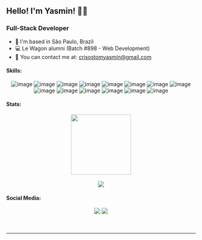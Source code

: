 <h2>Hello! I'm Yasmin! 👋🏼</h2>
<h3>Full-Stack Developer</h3>

* 📍 I'm based in São Paulo, Brazil
* 💻 Le Wagon alumni (Batch #898 - Web Development)
* 📩 You can contact me at: crisostomyasmin@gmail.com

<h4>Skills:</h4>
  
  <div align="center">
  
  ![image](https://img.shields.io/badge/Ruby-7C80A6?style=for-the-badge&logo=ruby&logoColor=white)
  ![image](https://img.shields.io/badge/Rails-7C80A6?style=for-the-badge&logo=ruby-on-rails&logoColor=white)
  ![image](https://img.shields.io/badge/MongoDB-7C80A6?style=for-the-badge&logo=mongodb&logoColor=white)
  ![image](https://img.shields.io/badge/PostgreSQL-7C80A6?style=for-the-badge&logo=postgresql&logoColor=white)
  ![image](https://img.shields.io/badge/MySQL-7C80A6?style=for-the-badge&logo=mysql&logoColor=white)
  ![image](https://img.shields.io/badge/JavaScript-7C80A6?style=for-the-badge&logo=javascript&logoColor=white)
  ![image](https://img.shields.io/badge/Node.js-7C80A6?style=for-the-badge&logo=nodedotjs&logoColor=white)
  ![image](https://img.shields.io/badge/React-7C80A6?style=for-the-badge&logo=react&logoColor=white)
  ![image](https://img.shields.io/badge/Chart.js-7C80A6?style=for-the-badge&logo=chartdotjs&logoColor=white)
  ![image](https://img.shields.io/badge/Sass-7C80A6?style=for-the-badge&logo=sass&logoColor=white)
  ![image](https://img.shields.io/badge/Bootstrap-7C80A6?style=for-the-badge&logo=bootstrap&logoColor=white)
  ![image](https://img.shields.io/badge/Heroku-7C80A6?style=for-the-badge&logo=heroku&logoColor=white)
  ![image](https://img.shields.io/badge/Figma-7C80A6?style=for-the-badge&logo=figma&logoColor=white)
  ![image](https://img.shields.io/badge/Bitbucket-7C80A6?style=for-the-badge&logo=bitbucket&logoColor=white)

  </div>
  
<h4>Stats:</h4>

 <div align="center">
  <img height="160em" src="https://github-readme-stats.vercel.app/api?username=yasmincrisostom&theme=material-palenight&show_icons=true"/>
  <br>
  <br>
  <img src="https://github-readme-stats.vercel.app/api/top-langs/?username=yasmincrisostom&theme=material-palenight"/>
 
 </div>
 
  <h4>Social Media:</h4>

 <div align="center">
  <a href="https://www.linkedin.com/in/yasmin-crisostomo-45baa9237/"><img src="https://img.shields.io/badge/LinkedIn-7C80A6?style=for-the-badge&logo=linkedin&logoColor=white"/></a>
 <a href="https://www.instagram.com/yasmincrisostom/"><img src="https://img.shields.io/badge/Instagram-7C80A6?style=for-the-badge&logo=instagram&logoColor=white"/></a>
 
 <br>
 <br>
 <br>
 
 </div>
<hr>
